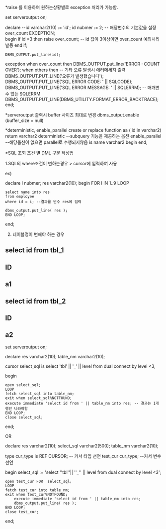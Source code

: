 *raise 를 이용하여 원하는상황별로 exception 처리가 가능함.

set serveroutput on;

declare 
    --id varchar2(10) := 'id';
    id nubmer := 2; -- 해당변수의 기본값을 설정
    over_count EXCEPTION;  
begin
    if id >3 then 
        raise over_count; -- id 값이 3이상이면 over_count 예외처리 발동
    end if;
    
    DBMS_OUTPUT.put_line(id);
    
exception 
    when over_count then 
        DBMS_OUTPUT.put_line('ERROR : COUNT OVER');
    when others then -- 기타 오류 발생시 에러메세지 출력
      DBMS_OUTPUT.PUT_LINE('오류가 발생했습니다');
      DBMS_OUTPUT.PUT_LINE('SQL ERROR CODE: ' || SQLCODE);
      DBMS_OUTPUT.PUT_LINE('SQL ERROR MESSAGE: ' || SQLERRM);  -- 매개변수 없는 SQLERRM
      DBMS_OUTPUT.PUT_LINE(DBMS_UTILITY.FORMAT_ERROR_BACKTRACE);
end;



*serveroutput 출력시 buffer 사이즈 최대로 변경
dbms_output.enable (buffer_size = null)

*deterministic, enable_parallel
create or replace function aa ( id in varchar2) return varchar2
deterministic  --subquery 기능을 제공하는 옵션
enable_parallel --해당옵션이 없으면 parallel로 수행되지않음
is 
name varchar2
begin
end;


*SQL 조회 조건 별 DML 구문 작성법 

1.SQL의 where조건이 변하는경우 > cursor에 입력하여 사용

ex)

declare 
I nubmer;
res varchar2(10);
begin
    FOR I IN 1..9
    LOOP
    
    select name into res 
    from employee 
    where id = i; --결과를 변수 res에 입력

    dbms_output.put_line( res );
    END LOOP;
end;

2. 테이블명이 변해야 하는 경우

select id from tbl_1 
------------------
ID
------------------
a1
------------------

select id from tbl_2
------------------
ID
------------------
a2
------------------

set serveroutput on;

declare 
res varchar2(10);
table_nm varchar2(10);

cursor select_sql is 
select 'tbl' || '_' || level from dual connect by level <3;

begin
   
    open select_sql;
    LOOP
    fetch select_sql into table_nm;
    exit when select_sql%NOTFOUND;
    execute immediate 'select id from ' || table_nm into res; -- 결과는 1개 행만 나와야함    
    END LOOP;
    close select_sql;
end;


OR

declare 
res varchar2(10);
select_sql varchar2(500);
table_nm varchar2(10);

type cur_type is REF CURSOR; -- 커서 타입 선언
test_cur cur_type; --커서 변수 선언

begin
    select_sql := 'select ''tbl''|| ''_'' || level from dual connect by level <3';
    
    
    open test_cur FOR  select_sql;
    LOOP
    fetch test_cur into table_nm;
    exit when test_cur%NOTFOUND;
        execute immediate 'select id from ' || table_nm into res;
        dbms_output.put_line( res );
    END LOOP;
    close test_cur;
end;


